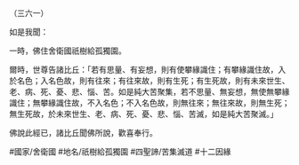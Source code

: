 （三六一）

如是我聞：

一時，佛住舍衛國祇樹給孤獨園。

爾時，世尊告諸比丘：「若有思量、有妄想，則有使攀緣識住；有攀緣識住故，入於名色；入名色故，則有往來；有往來故，則有生死；有生死故，則有未來世生、老、病、死、憂、悲、惱、苦。如是純大苦聚集，若不思量、無妄想，無使無攀緣識住；無攀緣識住故，不入名色；不入名色故，則無往來；無往來故，則無生死；無生死故，於未來世生、老、病、死、憂、悲、惱、苦滅，如是純大苦聚滅。」

佛說此經已，諸比丘聞佛所說，歡喜奉行。

#國家/舍衛國
#地名/祇樹給孤獨園
#四聖諦/苦集滅道
#十二因緣
